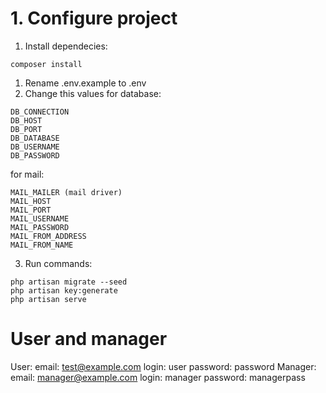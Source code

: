 # 1. Configure project
1. Install dependecies: 
```
composer install
```
1. Rename .env.example to .env
2. Change this values for database:
```
DB_CONNECTION
DB_HOST
DB_PORT
DB_DATABASE
DB_USERNAME
DB_PASSWORD
```
 for mail:
```
MAIL_MAILER (mail driver)
MAIL_HOST 
MAIL_PORT
MAIL_USERNAME
MAIL_PASSWORD
MAIL_FROM_ADDRESS
MAIL_FROM_NAME
```


3. Run commands:
```
php artisan migrate --seed
php artisan key:generate
php artisan serve
```

# User and manager
User: 
	email: test@example.com
	login: user
	password: password
Manager:
	email: manager@example.com
	login: manager
	password: managerpass
